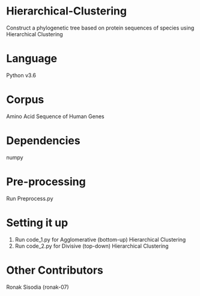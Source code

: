 # Hierarchical-Clustering
Construct a phylogenetic tree based on protein sequences of species using Hierarchical Clustering

# Language
Python v3.6

# Corpus
Amino Acid Sequence of Human Genes

# Dependencies
numpy

# Pre-processing
Run Preprocess.py

# Setting it up
1. Run code_1.py for Agglomerative (bottom-up) Hierarchical Clustering
2. Run code_2.py for Divisive (top-down) Hierarchical Clustering

# Other Contributors
Ronak Sisodia (ronak-07)
